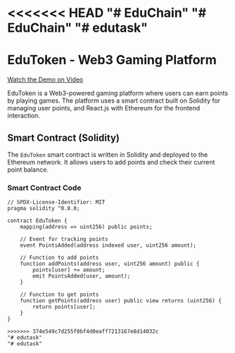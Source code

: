 <<<<<<< HEAD
"# EduChain" 
"# EduChain" 
"# edutask" 
=======
# EduToken - Web3 Gaming Platform

[Watch the Demo on Video](https://drive.google.com/file/d/1sUnJXjauzFU-9xgiacj6iA9YyDVtnMng/view?usp=sharing)


EduToken is a Web3-powered gaming platform where users can earn points by playing games. The platform uses a smart contract built on Solidity for managing user points, and React.js with Ethereum for the frontend interaction.

## Smart Contract (Solidity)

The `EduToken` smart contract is written in Solidity and deployed to the Ethereum network. It allows users to add points and check their current point balance.

### Smart Contract Code

```solidity
// SPDX-License-Identifier: MIT
pragma solidity ^0.8.0;

contract EduToken {
    mapping(address => uint256) public points;

    // Event for tracking points
    event PointsAdded(address indexed user, uint256 amount);

    // Function to add points
    function addPoints(address user, uint256 amount) public {
        points[user] += amount;
        emit PointsAdded(user, amount);
    }

    // Function to get points
    function getPoints(address user) public view returns (uint256) {
        return points[user];
    }
}

>>>>>>> 374e549c7d255f0bf4d0eaff7213167e8d14032c
"# edutask" 
"# edutask" 
